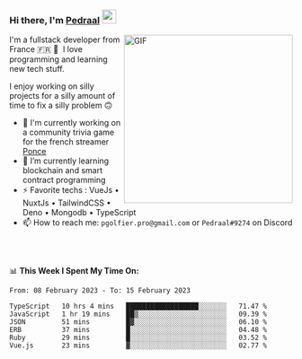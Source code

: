 ### Hi there, I'm <a href="https://pedraal.dev" target="_blank">Pedraal</a> <img src="https://media.giphy.com/media/hvRJCLFzcasrR4ia7z/giphy.gif" width="25px">
<img align="right" alt="GIF" src="https://pedraal.dev/avatar.png" width="300" height="300" />

I'm a fullstack developer from France 🇫🇷 🥖 &nbsp;I love programming and learning new
tech stuff.

I enjoy working on silly projects for a silly amount of time to fix a silly problem 🙃

- 🔭  I'm currently working on a community trivia game for the french streamer <a href="https://twitch.tv/ponce" target="_blank">Ponce</a>
- 🌱 I’m currently learning blockchain and smart contract programming
- ⚡ Favorite techs : VueJs &bull; NuxtJs &bull; TailwindCSS &bull; Deno &bull; Mongodb &bull; TypeScript
- 📫 How to reach me: `pgolfier.pro@gmail.com` or `Pedraal#9274` on Discord

<br>
<br>

📊 **This Week I Spent My Time On:**
<!--START_SECTION:waka-->

```text
From: 08 February 2023 - To: 15 February 2023

TypeScript   10 hrs 4 mins   ██████████████████░░░░░░░   71.47 %
JavaScript   1 hr 19 mins    ██▒░░░░░░░░░░░░░░░░░░░░░░   09.39 %
JSON         51 mins         █▓░░░░░░░░░░░░░░░░░░░░░░░   06.10 %
ERB          37 mins         █░░░░░░░░░░░░░░░░░░░░░░░░   04.48 %
Ruby         29 mins         █░░░░░░░░░░░░░░░░░░░░░░░░   03.52 %
Vue.js       23 mins         ▓░░░░░░░░░░░░░░░░░░░░░░░░   02.77 %
```

<!--END_SECTION:waka-->
